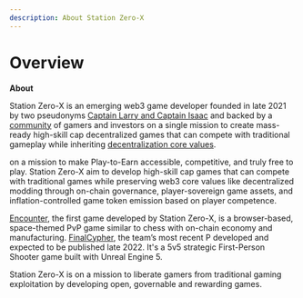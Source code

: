 ```yaml
---
description: About Station Zero-X
---
```


# Overview

**About**

Station Zero-X is an emerging web3 game developer founded in late 2021 by two pseudonyms [Captain Larry and Captain Isaac](team.md) and backed by a [community](../governance/community.md) of gamers and investors on a single mission to create mass-ready high-skill cap decentralized games that can compete with traditional gameplay while inheriting [decentralization core values](rationale.md).&#x20;



on a mission to make Play-to-Earn accessible, competitive, and truly free to play. Station Zero-X aim to develop high-skill cap games that can compete with traditional games while preserving web3 core values like decentralized modding through on-chain governance, player-sovereign game assets, and inflation-controlled game token emission based on player competence.

[Encounter](https://www.notion.so/Encounter-strategy-board-game-705e509b68f94ac5936130805aabfdee), the first game developed by Station Zero-X, is a browser-based, space-themed PvP game similar to chess with on-chain economy and manufacturing. [FinalCypher](https://www.notion.so/FinalCypher-Game-8d4359f73a5f4b318d96cd6111599d6e), the team’s most recent P developed and expected to be published late 2022. It's a 5v5 strategic First-Person Shooter game built with Unreal Engine 5.

Station Zero-X is on a mission to liberate gamers from traditional gaming exploitation by developing open, governable and rewarding games.
